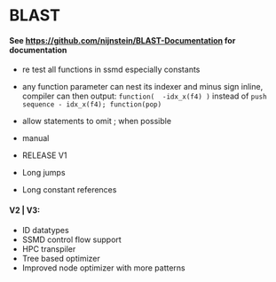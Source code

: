 # BLAST
#### See https://github.com/nijnstein/BLAST-Documentation for documentation


- re test all functions in ssmd especially constants
- any function parameter can nest its indexer and minus sign inline, compiler can then output:
  ` function(  -idx_x(f4) ) ` instead of ` push sequence - idx_x(f4); function(pop) ` 
- allow statements to omit ; when possible 

- manual

- RELEASE V1
 
- Long jumps
- Long constant references

#### V2 | V3:

- ID datatypes
- SSMD control flow support
- HPC transpiler
- Tree based optimizer
- Improved node optimizer with more patterns
